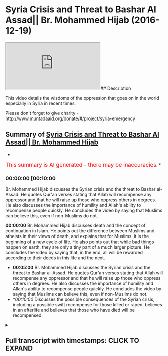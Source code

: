 # Syria Crisis and Threat to Bashar Al Assad|| Br. Mohammed Hijab (2016-12-19)

<iframe loading='lazy' src='https://www.youtube.com/embed/eXYyNE4JVpQ'></iframe>## Description

This video details the wisdoms of the oppression that goes on in the world especially in Syria in recent times.

Please don't forget to give charity -http://www.muntadaaid.org/donate/#/project/syria-emergency

## Summary of [Syria Crisis and Threat to Bashar Al Assad|| Br. Mohammed Hijab](https://www.youtube.com/watch?v=eXYyNE4JVpQ)


*

<span style="color:red; font-size:125%">This summary is AI generated - there may be inaccuracies</span>. [](/)*

### <a onclick="modifyYTiframeseektime('600')">00:00:00 [00:10:00</a>

 Br. Mohammed Hijab discusses the Syrian crisis and the threat to Bashar al-Assad. He quotes Qur'an verses stating that Allah will recompense any oppressor and that he will raise up those who oppress others in degrees. He also discusses the importance of humility and Allah's ability to recompense people quickly. He concludes the video by saying that Muslims can believe this, even if non-Muslims do not.

**<a onclick="modifyYTiframeseektime('0')">00:00:00</a>**  Br. Mohammed Hijab discusses death and the concept of continuation in Islam. He points out the difference between Muslims and atheists in their views of death, and explains that for Muslims, it is the beginning of a new cycle of life. He also points out that while bad things happen on earth, they are only a tiny part of a much larger picture. He concludes the video by saying that, in the end, all will be rewarded according to their deeds in this life and the next.
* **<a onclick="modifyYTiframeseektime('300')">00:05:00</a>**  Br. Mohammed Hijab discusses the Syrian crisis and the threat to Bashar al-Assad. He quotes Qur'an verses stating that Allah will recompense any oppressor and that he will raise up those who oppress others in degrees. He also discusses the importance of humility and Allah's ability to recompense people quickly. He concludes the video by saying that Muslims can believe this, even if non-Muslims do not.
* **<a onclick="modifyYTiframeseektime('600')">00:10:00</a>* Discusses the possible consequences of the Syrian crisis, including a possible swift recompense for those killed or raped. believes in an afterlife and believes that those who have died will be recompensed.

<details><summary><h2>Full transcript with timestamps: CLICK TO EXPAND</h2></summary>

<a onclick="modifyYTiframeseektime('0)')">0:00:00 in the last sort of period I have of</a>
<a onclick="modifyYTiframeseektime('2)')">0:00:02 this whatever you wanna call this I want</a>
<a onclick="modifyYTiframeseektime('8)')">0:00:08 to mention two important points because</a>
<a onclick="modifyYTiframeseektime('12)')">0:00:12 of the events that are basically</a>
<a onclick="modifyYTiframeseektime('14)')">0:00:14 happening around the world I just want</a>
<a onclick="modifyYTiframeseektime('18)')">0:00:18 to mention something about death</a>
<a onclick="modifyYTiframeseektime('21)')">0:00:21 generally how we conceive it and how to</a>
<a onclick="modifyYTiframeseektime('25)')">0:00:25 deal with when there's a lot of death</a>
<a onclick="modifyYTiframeseektime('27)')">0:00:27 going on which is what's going on at the</a>
<a onclick="modifyYTiframeseektime('29)')">0:00:29 mall in Syria and other places so death</a>
<a onclick="modifyYTiframeseektime('34)')">0:00:34 for us is the beginning this is the this</a>
<a onclick="modifyYTiframeseektime('37)')">0:00:37 is the difference between us and then</a>
<a onclick="modifyYTiframeseektime('39)')">0:00:39 this is the difference between Muslims</a>
<a onclick="modifyYTiframeseektime('42)')">0:00:42 and atheists for example that whereas</a>
<a onclick="modifyYTiframeseektime('46)')">0:00:46 atheists do not reckon that there is in</a>
<a onclick="modifyYTiframeseektime('49)')">0:00:49 continuation Muslims believe that this</a>
<a onclick="modifyYTiframeseektime('53)')">0:00:53 particular period of death is in fact</a>
<a onclick="modifyYTiframeseektime('59)')">0:00:59 the beginning and not the end it's the</a>
<a onclick="modifyYTiframeseektime('62)')">0:01:02 beginning and if we had an understanding</a>
<a onclick="modifyYTiframeseektime('67)')">0:01:07 of how small the dunya is comparative to</a>
<a onclick="modifyYTiframeseektime('75)')">0:01:15 the era we would not treat it with such</a>
<a onclick="modifyYTiframeseektime('78)')">0:01:18 80 men with such concern and prioritize</a>
<a onclick="modifyYTiframeseektime('81)')">0:01:21 it in this way we wouldn't if we</a>
<a onclick="modifyYTiframeseektime('84)')">0:01:24 understood if we had a macro</a>
<a onclick="modifyYTiframeseektime('87)')">0:01:27 understanding of how small the dunya is</a>
<a onclick="modifyYTiframeseektime('92)')">0:01:32 comparative to the everlasting now is</a>
<a onclick="modifyYTiframeseektime('95)')">0:01:35 everlasting everlasting means continuing</a>
<a onclick="modifyYTiframeseektime('98)')">0:01:38 forever hereafter we would not treat</a>
<a onclick="modifyYTiframeseektime('101)')">0:01:41 this dunya with such great regard</a>
<a onclick="modifyYTiframeseektime('105)')">0:01:45 whatever happens to us in this dunya of</a>
<a onclick="modifyYTiframeseektime('111)')">0:01:51 illnesses or punishments or grief or</a>
<a onclick="modifyYTiframeseektime('117)')">0:01:57 toil is incredibly short-lived</a>
<a onclick="modifyYTiframeseektime('122)')">0:02:02 now these disbelievers a lot of the</a>
<a onclick="modifyYTiframeseektime('125)')">0:02:05 atheists they say you know you have this</a>
<a onclick="modifyYTiframeseektime('128)')">0:02:08 problem of evil if God is so great why</a>
<a onclick="modifyYTiframeseektime('131)')">0:02:11 did he create even in the world</a>
<a onclick="modifyYTiframeseektime('134)')">0:02:14 this is their problem because they don't</a>
<a onclick="modifyYTiframeseektime('136)')">0:02:16 believe in a continuation for us is</a>
<a onclick="modifyYTiframeseektime('138)')">0:02:18 completely the opposite we believe in a</a>
<a onclick="modifyYTiframeseektime('140)')">0:02:20 continuation you're analyzing or you're</a>
<a onclick="modifyYTiframeseektime('144)')">0:02:24 assessing the situation on a micro level</a>
<a onclick="modifyYTiframeseektime('148)')">0:02:28 and you have not seen the macro picture</a>
<a onclick="modifyYTiframeseektime('151)')">0:02:31 so when we see children die and blood</a>
<a onclick="modifyYTiframeseektime('158)')">0:02:38 being spilled and oppression being done</a>
<a onclick="modifyYTiframeseektime('162)')">0:02:42 [Music]</a>
<a onclick="modifyYTiframeseektime('163)')">0:02:43 which is what's happening in Syria when</a>
<a onclick="modifyYTiframeseektime('168)')">0:02:48 we see women being raped we hear of</a>
<a onclick="modifyYTiframeseektime('172)')">0:02:52 women being raped and we hear that the</a>
<a onclick="modifyYTiframeseektime('177)')">0:02:57 old people are not being given the food</a>
<a onclick="modifyYTiframeseektime('179)')">0:02:59 and they're dying of starvation some</a>
<a onclick="modifyYTiframeseektime('186)')">0:03:06 people will ask</a>
<a onclick="modifyYTiframeseektime('188)')">0:03:08 metallus wallah when is the victory of</a>
<a onclick="modifyYTiframeseektime('191)')">0:03:11 allah going to happen and some other</a>
<a onclick="modifyYTiframeseektime('194)')">0:03:14 weak weaker amman individuals will say</a>
<a onclick="modifyYTiframeseektime('198)')">0:03:18 why is this happening how could God</a>
<a onclick="modifyYTiframeseektime('201)')">0:03:21 allow this to happen</a>
<a onclick="modifyYTiframeseektime('205)')">0:03:25 well you're only looking at a microcosm</a>
<a onclick="modifyYTiframeseektime('211)')">0:03:31 or a micro picture of the macro reality</a>
<a onclick="modifyYTiframeseektime('219)')">0:03:39 that boy that's been killed in Syria or</a>
<a onclick="modifyYTiframeseektime('222)')">0:03:42 in Burma on the Central African Republic</a>
<a onclick="modifyYTiframeseektime('226)')">0:03:46 who is being pried out of the rubble who</a>
<a onclick="modifyYTiframeseektime('232)')">0:03:52 that who when the emergency services</a>
<a onclick="modifyYTiframeseektime('236)')">0:03:56 reach that area pry that person out of</a>
<a onclick="modifyYTiframeseektime('239)')">0:03:59 the rubble wiping off the dust of that</a>
<a onclick="modifyYTiframeseektime('243)')">0:04:03 individual that baby to see that he is</a>
<a onclick="modifyYTiframeseektime('248)')">0:04:08 not alive anymore and they try their</a>
<a onclick="modifyYTiframeseektime('251)')">0:04:11 best to resuscitate that boy and the</a>
<a onclick="modifyYTiframeseektime('255)')">0:04:15 mother is in the background screaming</a>
<a onclick="modifyYTiframeseektime('260)')">0:04:20 and the people are asking why why is</a>
<a onclick="modifyYTiframeseektime('269)')">0:04:29 this happening to us why is this</a>
<a onclick="modifyYTiframeseektime('271)')">0:04:31 happening to what will kill again</a>
<a onclick="modifyYTiframeseektime('273)')">0:04:33 whatever Allah says that these are the</a>
<a onclick="modifyYTiframeseektime('275)')">0:04:35 days that we we overturn we turn them so</a>
<a onclick="modifyYTiframeseektime('280)')">0:04:40 you have good days and bad days and he</a>
<a onclick="modifyYTiframeseektime('282)')">0:04:42 said this when what had happened and</a>
<a onclick="modifyYTiframeseektime('285)')">0:04:45 moreover this is the beginning that boy</a>
<a onclick="modifyYTiframeseektime('289)')">0:04:49 will be the king</a>
<a onclick="modifyYTiframeseektime('290)')">0:04:50 insha'Allah in heaven we believe in</a>
<a onclick="modifyYTiframeseektime('293)')">0:04:53 heaven we believe in an everlasting</a>
<a onclick="modifyYTiframeseektime('294)')">0:04:54 place where people reside forever we</a>
<a onclick="modifyYTiframeseektime('299)')">0:04:59 believe in the day of judgment where</a>
<a onclick="modifyYTiframeseektime('302)')">0:05:02 every volume every oppressor is</a>
<a onclick="modifyYTiframeseektime('309)')">0:05:09 recompensate Allah Subhanahu WA Ta'ala</a>
<a onclick="modifyYTiframeseektime('314)')">0:05:14 he says in the quran he says rafaeld Oh</a>
<a onclick="modifyYTiframeseektime('322)')">0:05:22 JT Dolan shingeo Haman am ring he Allah</a>
<a onclick="modifyYTiframeseektime('327)')">0:05:27 Misha I mean I body Allah</a>
<a onclick="modifyYTiframeseektime('333)')">0:05:33 Myesha</a>
<a onclick="modifyYTiframeseektime('335)')">0:05:35 I mean I body heal you do yo Matala</a>
<a onclick="modifyYTiframeseektime('342)')">0:05:42 apart he says he is the one who raises</a>
<a onclick="modifyYTiframeseektime('350)')">0:05:50 in degrees any people and others the one</a>
<a onclick="modifyYTiframeseektime('356)')">0:05:56 who's the possessor of the throne that</a>
<a onclick="modifyYTiframeseektime('359)')">0:05:59 he throws the roar</a>
<a onclick="modifyYTiframeseektime('364)')">0:06:04 upon whether he wants from his I vent</a>
<a onclick="modifyYTiframeseektime('367)')">0:06:07 and then they will be on thee</a>
<a onclick="modifyYTiframeseektime('371)')">0:06:11 yah metallic is Yama Yama Yama telev</a>
<a onclick="modifyYTiframeseektime('374)')">0:06:14 means the day of separation and then he</a>
<a onclick="modifyYTiframeseektime('379)')">0:06:19 says about humility Amma</a>
<a onclick="modifyYTiframeseektime('382)')">0:06:22 Yama whom there is o the day when they</a>
<a onclick="modifyYTiframeseektime('391)')">0:06:31 will be laid bare just standing there</a>
<a onclick="modifyYTiframeseektime('395)')">0:06:35 the day when all of the oppressors that</a>
<a onclick="modifyYTiframeseektime('398)')">0:06:38 oppressed the children and that blown up</a>
<a onclick="modifyYTiframeseektime('401)')">0:06:41 the children and I have caused the</a>
<a onclick="modifyYTiframeseektime('404)')">0:06:44 children to be under the rubble for</a>
<a onclick="modifyYTiframeseektime('406)')">0:06:46 political reasons they want Bashar</a>
<a onclick="modifyYTiframeseektime('409)')">0:06:49 al-assad and others like him will be</a>
<a onclick="modifyYTiframeseektime('412)')">0:06:52 laid bare and it will be said to him</a>
<a onclick="modifyYTiframeseektime('419)')">0:06:59 laia firm you know Longman che</a>
<a onclick="modifyYTiframeseektime('426)')">0:07:06 nothing of what you did and what that</a>
<a onclick="modifyYTiframeseektime('430)')">0:07:10 person or anyone did will be concealed</a>
<a onclick="modifyYTiframeseektime('434)')">0:07:14 anymore Lehman in Coolio</a>
<a onclick="modifyYTiframeseektime('441)')">0:07:21 to whom is the kingdom today huh is it</a>
<a onclick="modifyYTiframeseektime('445)')">0:07:25 to him</a>
<a onclick="modifyYTiframeseektime('448)')">0:07:28 Coolio</a>
<a onclick="modifyYTiframeseektime('453)')">0:07:33 boom to whom is the kingdom today</a>
<a onclick="modifyYTiframeseektime('458)')">0:07:38 lillahi'l were hidden look AHA to Allah</a>
<a onclick="modifyYTiframeseektime('465)')">0:07:45 the one no one can resist him he is</a>
<a onclick="modifyYTiframeseektime('470)')">0:07:50 irresistible we can believe this</a>
<a onclick="modifyYTiframeseektime('475)')">0:07:55 as Muslims others cannot believe this if</a>
<a onclick="modifyYTiframeseektime('479)')">0:07:59 they believe in atheism because there's</a>
<a onclick="modifyYTiframeseektime('482)')">0:08:02 no justice</a>
<a onclick="modifyYTiframeseektime('482)')">0:08:02 after voting for them we can believe</a>
<a onclick="modifyYTiframeseektime('486)')">0:08:06 that the young boy has been slaughtered</a>
<a onclick="modifyYTiframeseektime('488)')">0:08:08 and killed that he will have his heaven</a>
<a onclick="modifyYTiframeseektime('492)')">0:08:12 and that he can truly rest in peace</a>
<a onclick="modifyYTiframeseektime('496)')">0:08:16 whereas the Atheist cannot make such a</a>
<a onclick="modifyYTiframeseektime('498)')">0:08:18 statement and be a morally consistent we</a>
<a onclick="modifyYTiframeseektime('501)')">0:08:21 can believe that the people who are</a>
<a onclick="modifyYTiframeseektime('504)')">0:08:24 oppressors in the land that they will be</a>
<a onclick="modifyYTiframeseektime('508)')">0:08:28 recompense by Allah and Allah will say</a>
<a onclick="modifyYTiframeseektime('514)')">0:08:34 to them Lee manymoon young to whom is</a>
<a onclick="modifyYTiframeseektime('518)')">0:08:38 the kingdom today and then he will reply</a>
<a onclick="modifyYTiframeseektime('523)')">0:08:43 himself and say lillahil wa Haden ha ha</a>
<a onclick="modifyYTiframeseektime('530)')">0:08:50 to Allah the one and the irresistible</a>
<a onclick="modifyYTiframeseektime('535)')">0:08:55 Alma to Jessa Kunlun have Symmachus avid</a>
<a onclick="modifyYTiframeseektime('540)')">0:09:00 today every single self will be</a>
<a onclick="modifyYTiframeseektime('544)')">0:09:04 recompensed for what he has done all of</a>
<a onclick="modifyYTiframeseektime('549)')">0:09:09 the oppressors will be recompensed a</a>
<a onclick="modifyYTiframeseektime('554)')">0:09:14 glioma two days ago</a>
<a onclick="modifyYTiframeseektime('556)')">0:09:16 namsom casa but level Malia</a>
<a onclick="modifyYTiframeseektime('564)')">0:09:24 there is no oppression today can you</a>
<a onclick="modifyYTiframeseektime('569)')">0:09:29 imagine such a statement being made a</a>
<a onclick="modifyYTiframeseektime('572)')">0:09:32 loss of Hanna word Allah will say level</a>
<a onclick="modifyYTiframeseektime('576)')">0:09:36 melio</a>
<a onclick="modifyYTiframeseektime('581)')">0:09:41 there is no oppression today in allah as</a>
<a onclick="modifyYTiframeseektime('590)')">0:09:50 any young asa that certainly allah is a</a>
<a onclick="modifyYTiframeseektime('596)')">0:09:56 very fast recompensa that he will</a>
<a onclick="modifyYTiframeseektime('600)')">0:10:00 recompense in a very Swift in fast way</a>
<a onclick="modifyYTiframeseektime('604)')">0:10:04 this is what we can believe as a result</a>
<a onclick="modifyYTiframeseektime('606)')">0:10:06 of our ontology our belief system our</a>
<a onclick="modifyYTiframeseektime('609)')">0:10:09 bill our religion our key there we</a>
<a onclick="modifyYTiframeseektime('612)')">0:10:12 believe in the Hereafter</a>
<a onclick="modifyYTiframeseektime('614)')">0:10:14 we believe in a time when the boys that</a>
<a onclick="modifyYTiframeseektime('617)')">0:10:17 have been killed by the oppressors and</a>
<a onclick="modifyYTiframeseektime('619)')">0:10:19 the girls who have been raped by their</a>
<a onclick="modifyYTiframeseektime('622)')">0:10:22 pro knees will be recompensed we believe</a>
<a onclick="modifyYTiframeseektime('628)')">0:10:28 in this</a>
</details>
